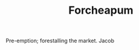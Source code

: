 ---
title: Forcheapum
letter: F
permalink: "/definitions/bld-forcheapum.html"
body: Pre-emption; forestalling the market. Jacob
published_at: '2018-07-07'
source: Black's Law Dictionary 2nd Ed (1910)
layout: post
---